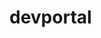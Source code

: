 # devportal
[Travis Badge]: https://travis-ci.org/yinchanted/devportal.svg?branch=master
[Travis]: https://travis-ci.org/yinchanted/devportal
